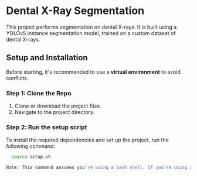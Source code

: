 # Dental X-Ray Segmentation

This project performs segmentation on dental X-rays. It is built using a YOLOv5 instance segmentation model, trained on a custom dataset of dental X-rays.

## Setup and Installation

Before starting, it's recommended to use a **virtual environment** to avoid conflicts.

### Step 1: Clone the Repo

1. Clone or download the project files.
2. Navigate to the project directory.

### Step 2: Run the setup script

To install the required dependencies and set up the project, run the following command:

```bash
  source setup.sh

Note: This command assumes you're using a bash shell. If you’re using a different shell, adjust the command accordingly
